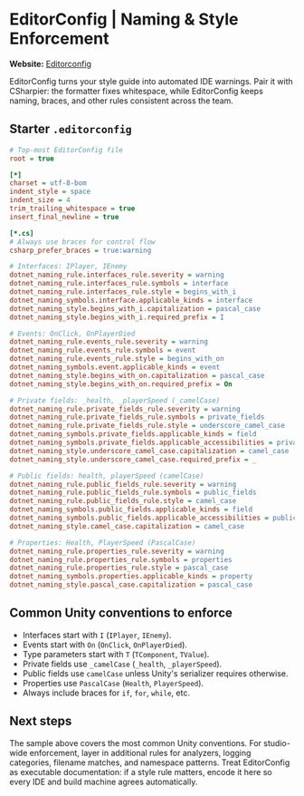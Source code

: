 # EditorConfig | Naming & Style Enforcement

**Website:** [Editorconfig](https://editorconfig.org/)

EditorConfig turns your style guide into automated IDE warnings. Pair it with CSharpier: the
formatter fixes whitespace, while EditorConfig keeps naming, braces, and other rules consistent
across the team.

## Starter `.editorconfig`

```ini
# Top-most EditorConfig file
root = true

[*]
charset = utf-8-bom
indent_style = space
indent_size = 4
trim_trailing_whitespace = true
insert_final_newline = true

[*.cs]
# Always use braces for control flow
csharp_prefer_braces = true:warning

# Interfaces: IPlayer, IEnemy
dotnet_naming_rule.interfaces_rule.severity = warning
dotnet_naming_rule.interfaces_rule.symbols = interface
dotnet_naming_rule.interfaces_rule.style = begins_with_i
dotnet_naming_symbols.interface.applicable_kinds = interface
dotnet_naming_style.begins_with_i.capitalization = pascal_case
dotnet_naming_style.begins_with_i.required_prefix = I

# Events: OnClick, OnPlayerDied
dotnet_naming_rule.events_rule.severity = warning
dotnet_naming_rule.events_rule.symbols = event
dotnet_naming_rule.events_rule.style = begins_with_on
dotnet_naming_symbols.event.applicable_kinds = event
dotnet_naming_style.begins_with_on.capitalization = pascal_case
dotnet_naming_style.begins_with_on.required_prefix = On

# Private fields: _health, _playerSpeed (_camelCase)
dotnet_naming_rule.private_fields_rule.severity = warning
dotnet_naming_rule.private_fields_rule.symbols = private_fields
dotnet_naming_rule.private_fields_rule.style = underscore_camel_case
dotnet_naming_symbols.private_fields.applicable_kinds = field
dotnet_naming_symbols.private_fields.applicable_accessibilities = private
dotnet_naming_style.underscore_camel_case.capitalization = camel_case
dotnet_naming_style.underscore_camel_case.required_prefix = _

# Public fields: health, playerSpeed (camelCase)
dotnet_naming_rule.public_fields_rule.severity = warning
dotnet_naming_rule.public_fields_rule.symbols = public_fields
dotnet_naming_rule.public_fields_rule.style = camel_case
dotnet_naming_symbols.public_fields.applicable_kinds = field
dotnet_naming_symbols.public_fields.applicable_accessibilities = public
dotnet_naming_style.camel_case.capitalization = camel_case

# Properties: Health, PlayerSpeed (PascalCase)
dotnet_naming_rule.properties_rule.severity = warning
dotnet_naming_rule.properties_rule.symbols = properties
dotnet_naming_rule.properties_rule.style = pascal_case
dotnet_naming_symbols.properties.applicable_kinds = property
dotnet_naming_style.pascal_case.capitalization = pascal_case
```

## Common Unity conventions to enforce

- Interfaces start with `I` (`IPlayer`, `IEnemy`).
- Events start with `On` (`OnClick`, `OnPlayerDied`).
- Type parameters start with `T` (`TComponent`, `TValue`).
- Private fields use `_camelCase` (`_health`, `_playerSpeed`).
- Public fields use `camelCase` unless Unity's serializer requires otherwise.
- Properties use `PascalCase` (`Health`, `PlayerSpeed`).
- Always include braces for `if`, `for`, `while`, etc.

## Next steps

The sample above covers the most common Unity conventions. For studio-wide enforcement, layer in
additional rules for analyzers, logging categories, filename matches, and namespace patterns. Treat
EditorConfig as executable documentation: if a style rule matters, encode it here so every IDE and
build machine agrees automatically.
